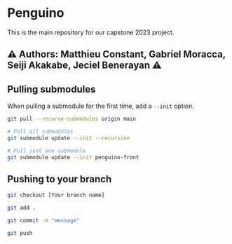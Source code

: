 # Penguino
This is the main repository for our capstone 2023 project. 
## :warning: Authors: Matthieu Constant, Gabriel Moracca, Seiji Akakabe, Jeciel Benerayan :warning:



## Pulling submodules
When pulling a submodule for the first time, add a `--init` option.
```bash
git pull --recurse-submodules origin main

# Pull all submodules
git submodule update --init --recursive

# Pull just one submodule
git submodule update --init penguino-front
```

## Pushing to your branch
```bash
git checkout [Your branch name]

git add .

git commit -m "message"

git push
```
